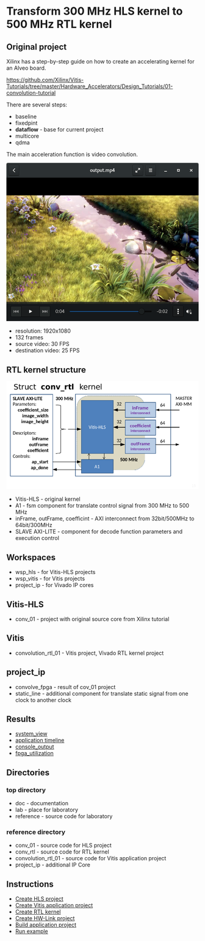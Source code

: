 # Transform 300 MHz HLS kernel to 500 MHz RTL kernel

## Original project

Xilinx has a step-by-step guide on how to create an accelerating kernel for an Alveo board.

 https://github.com/Xilinx/Vitis-Tutorials/tree/master/Hardware_Accelerators/Design_Tutorials/01-convolution-tutorial

There are several steps:
* baseline
* fixedpint
* **dataflow**  - base for current project
* multicore
* qdma

The main acceleration function is video convolution.

![video](./doc/video.png)

* resolution: 1920x1080
* 132 frames 
* source video: 30 FPS
* destination video: 25 FPS

## RTL kernel structure 

![struct](./doc/struct.png)

* Vitis-HLS - original kernel
* A1 - fsm component for translate control signal from 300 MHz to 500 MHz
* inFrame, outFrame, coefficint - AXI interconnect from 32bit/500MHz to 64bit/300MHz
* SLAVE AXI-LITE - component for decode function parameters and execution control

## Workspaces

* wsp_hls - for Vitis-HLS projects
* wsp_vitis - for Vitis projects
* project_ip - for Vivado IP cores

## Vitis-HLS

* conv_01 - project with original source core from Xilinx tutorial

## Vitis

* convolution_rtl_01 - Vitis project, Vivado RTL kernel project

## project_ip

* convolve_fpga - result of cov_01 project
* static_line - additional component for translate static signal from one clock to another clock

## Results

* [system_view](./doc/system_view.md) 
* [application timeline](./doc/application_timeline.md)
* [console_output](./doc/console_output.md)
* [fpga_utilization](./doc/fpga_utilisation.md)

## Directories
### top directory
* doc - documentation
* lab - place for laboratory 
* reference - source code for laboratory
### reference directory
* conv_01 - source code for HLS project
* conv_rtl - source code for RTL kernel
* convolution_rtl_01 - source code for Vitis application project
* project_ip - additional IP Core

## Instructions

* [Create HLS project](./doc/create_hls.md) 
* [Create Vitis application project](./doc/create_app_project.md) 
* [Create RTL kernel](./doc/create_rtl.md) 
* [Create HW-Link project](./doc/create_hw_link.md) 
* [Build  application project](./doc/build_app_project.md) 
* [Run example](./doc/run_example.md) 


